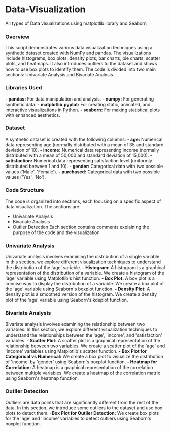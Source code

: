 # Data-Visualization
All  types of Data visualizations using matplotlib library and Seaborn

### Overview
This script demonstrates various data visualization techniques using a synthetic dataset created with NumPy and pandas. The visualizations include histograms, box plots, density plots, bar charts, pie charts, scatter plots, and heatmaps. It also introduces outliers to the dataset and shows how to use box plots to identify them.
The code is divided into two main sections: Univariate Analysis and Bivariate Analysis.

### Libraries Used
**- pandas:** For data manipulation and analysis.
**- numpy:**   For generating synthetic data.
**- matplotlib.pyplot:** For creating static, animated, and interactive visualizations in Python.
**- seaborn:** For making statistical plots with enhanced aesthetics.

### Dataset
A synthetic dataset is created with the following columns:
**- age:** Numerical data representing age (normally distributed with a mean of 35 and standard deviation of 10).
**- income:** Numerical data representing income (normally distributed with a mean of 50,000 and standard deviation of 15,000).
**- satisfaction:** Numerical data representing satisfaction level (uniformly distributed between 1 and 10).
**- gender:** Categorical data with two possible values ('Male', 'Female').
**- purchased:**  Categorical data with two possible values ('Yes', 'No').

### Code Structure
The code is organized into sections, each focusing on a specific aspect of data visualization. The sections are:
- Univariate Analysis
- Bivariate Analysis
- Outlier Detection
Each section contains comments explaining the purpose of the code and the visualization

### Univariate Analysis

Univariate analysis involves examining the distribution of a single variable. In this section, we explore different visualization techniques to understand the distribution of the 'age' variable.
**- Histogram:** A histogram is a graphical representation of the distribution of a variable. We create a histogram of the 'age' variable using Matplotlib's hist function.
**- Box Plot:** A box plot is a concise way to display the distribution of a variable. We create a box plot of the 'age' variable using Seaborn's boxplot function.
**- Density Plot:** A density plot is a smoothed version of the histogram. We create a density plot of the 'age' variable using Seaborn's kdeplot function.

### Bivariate Analysis

Bivariate analysis involves examining the relationship between two variables. In this section, we explore different visualization techniques to understand the relationships between the 'age', 'income', and 'satisfaction' variables.
**- Scatter Plot:** A scatter plot is a graphical representation of the relationship between two variables. We create a scatter plot of the 'age' and 'income' variables using Matplotlib's scatter function.
**- Box Plot for Categorical vs Numerical:** We create a box plot to visualize the distribution of 'income' by 'gender' using Seaborn's boxplot function.
**- Heatmap for Correlation:** A heatmap is a graphical representation of the correlation between multiple variables. We create a heatmap of the correlation matrix using Seaborn's heatmap function.

### Outlier Detection

Outliers are data points that are significantly different from the rest of the data. In this section, we introduce some outliers to the dataset and use box plots to detect them.
**-Box Plot for Outlier Detection:** We create box plots for the 'age' and 'income' variables to detect outliers using Seaborn's boxplot function.
